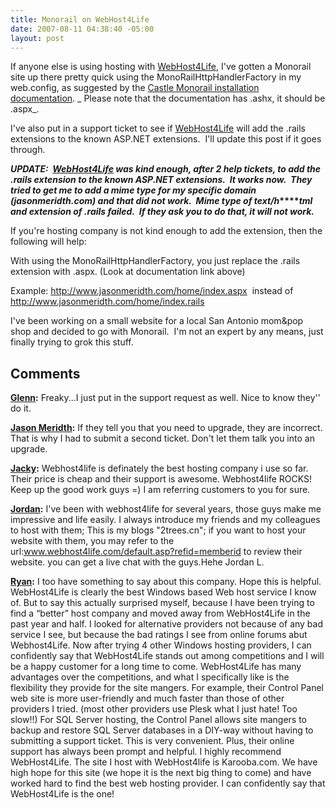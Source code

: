 ```yaml
---
title: Monorail on WebHost4Life
date: 2007-08-11 04:38:40 -05:00
layout: post
---
```


If anyone else is using hosting with [WebHost4Life](http://www.webhost4life.com), I've gotten a Monorail site up there pretty quick using the MonoRailHttpHandlerFactory in my web.config, as suggested by the [Castle Monorail installation documentation](http://www.castleproject.org/monorail/documentation/trunk/usersguide/installing.html#DeployingToSharedHost). _ Please note that the documentation has .ashx, it should be .aspx_. 

I've also put in a support ticket to see if [WebHost4Life](http://www.webhost4life.com) will add the .rails extensions to the known ASP.NET extensions.  I'll update this post if it goes through.

**_UPDATE:  [WebHost4Life](http://www.webhost4life.com) was kind enough, after 2 help tickets, to add the .rails extension to the known ASP.NET extensions.  It works now.  They tried to get me to add a mime type for my specific domain (jasonmeridth.com) and that did not work.  Mime type of text/h_****_tml and extension of .rails failed.  If they ask you to do that, it will not work._**

If you're hosting company is not kind enough to add the extension, then the following will help:

With using the MonoRailHttpHandlerFactory, you just replace the .rails extension with .aspx. (Look at documentation link above)

Example: <http://www.jasonmeridth.com/home/index.aspx>  instead of <http://www.jasonmeridth.com/home/index.rails>

I've been working on a small website for a local San Antonio mom&pop shop and decided to go with Monorail.  I'm not an expert by any means, just finally trying to grok this stuff.

## Comments

**[Glenn](#58 "2007-08-26 14:43:19"):** Freaky...I just put in the support request as well. Nice to know they'' do it.

**[Jason Meridth](#59 "2007-08-26 16:14:20"):** If they tell you that you need to upgrade, they are incorrect. That is why I had to submit a second ticket. Don't let them talk you into an upgrade.

**[Jacky](#60 "2008-10-14 04:54:30"):** Webhost4life is definately the best hosting company i use so far. Their price is cheap and their support is awesome. Webhost4life ROCKS! Keep up the good work guys =) I am referring customers to you for sure.

**[Jordan](#61 "2008-10-18 21:53:36"):** I've been with webhost4life for several years, those guys make me impressive and life easily. I always introduce my friends and my colleagues to host with them; This is my blogs "2trees.cn"; if you want to host your website with them, you may refer to the url:www.webhost4life.com/default.asp?refid=memberid to review their website. you can get a live chat with the guys.Hehe Jordan L.

**[Ryan](#62 "2008-10-29 18:02:30"):** I too have something to say about this company. Hope this is helpful. WebHost4Life is clearly the best Windows based Web host service I know of. But to say this actually surprised myself, because I have been trying to find a “better” host company and moved away from WebHost4Life in the past year and half. I looked for alternative providers not because of any bad service I see, but because the bad ratings I see from online forums abut Webhost4Life. Now after trying 4 other Windows hosting providers, I can confidently say that WebHost4Life stands out among competitions and I will be a happy customer for a long time to come. WebHost4Life has many advantages over the competitions, and what I specifically like is the flexibility they provide for the site mangers. For example, their Control Panel web site is more user-friendly and much faster than those of other providers I tried. (most other providers use Plesk what I just hate! Too slow!!) For SQL Server hosting, the Control Panel allows site mangers to backup and restore SQL Server databases in a DIY-way without having to submitting a support ticket. This is very convenient. Plus, their online support has always been prompt and helpful. I highly recommend WebHost4Life. The site I host with WebHost4life is Karooba.com. We have high hope for this site (we hope it is the next big thing to come) and have worked hard to find the best web hosting provider. I can confidently say that WebHost4Life is the one!

